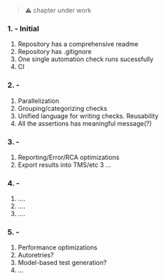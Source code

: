 > ⚠️ chapter under work

### 1. - Initial

1. Repository has a comprehensive readme
2. Repository has .gitignore
3. One single automation check runs sucessfully
4. CI


### 2. -

1. Parallelization
2. Grouping/categorizing checks
3. Unified language for writing checks. Reusability
4. All the assertions has meaningful message(?)

### 3. -
1. Reporting/Error/RCA optimizations
2. Export results into TMS/etc
3 ...

### 4. -
1. ....
2. ....
3. ....

### 5. -
1. Performance optimizations
2. Autoretries?
3. Model-based test generation?
4. ...